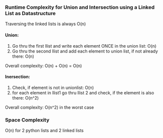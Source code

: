 ### Runtime Complexity for Union and Intersection using a Linked List as Datastructure

Traversing the linked lists is always O(n)

#### Union:
1. Go thru the first llist and write each element ONCE in the union list: O(n)
2. Go thru the second llist and add each element to union list, if not already there: O(n)

Overall complexity: O(n) + O(n) = O(n)

#### Inersection:
1. Check, if element is not in unionlist: O(n)
2. for each element in llist1 go thru llist 2 and check, if the element is also there: O(n^2)

Overall complexity: O(n^2) in the worst case

### Space Complexity
O(n) for 2 python lists and 2 linked lists